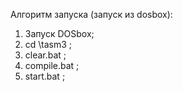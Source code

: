 Алгоритм запуска (запуск из dosbox):
1. Запуск DOSbox;
2. cd \tasm3 ;
3. clear.bat ;
4. compile.bat ;
5. start.bat ;